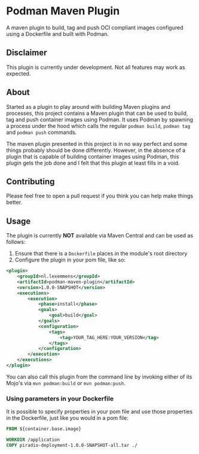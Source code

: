 # Podman Maven Plugin
A maven plugin to build, tag and push OCI compliant images configured using a Dockerfile and built with Podman.

## Disclaimer
This plugin is currently under development. Not all features may work as expected.

## About
Started as a plugin to play around with building Maven plugins and processes, this project contains a Maven plugin
that can be used to build, tag and push container images using Podman. It uses Podman by spawning a process under the hood which calls
the regular `podman build`, `podman tag` and `podman push` commands.

The maven plugin presented in this project is in no way perfect and some things probably should be done differently. However, in the absence of a plugin that
is capable of building container images using Podman, this plugin gets the job done and I felt that this plugin at least fills in a void.

## Contributing
Please feel free to open a pull request if you think you can help make things better.

## Usage
The plugin is currently **NOT** available via Maven Central and can be used as follows:

1. Ensure that there is a `Dockerfile` places in the module's root directory
2. Configure the plugin in your pom file, like so: 
```XML
<plugin>
    <groupId>nl.lexemmens</groupId>
    <artifactId>podman-maven-plugin</artifactId>
    <version>1.0.0-SNAPSHOT</version>
    <executions>
        <execution>
            <phase>install</phase>
            <goals>
                <goal>build</goal>
            </goals>
            <configuration>
                <tags>
                    <tag>YOUR_TAG_HERE:YOUR_VERSION</tag>
                </tags>
            </configuration>
        </execution>
    </executions>
</plugin>
```

You can also call this plugin from the command line by invoking either of its Mojo's via `mvn podman:build` or `mvn podman:push`.

### Using parameters in your Dockerfile
It is possible to specify properties in your pom file and use those properties in the Dockerfile, just like you would in a pom file:
```Dockerfile
FROM ${container.base.image}

WORKDIR /application
COPY piradio-deployment-1.0.0-SNAPSHOT-all.tar ./
```